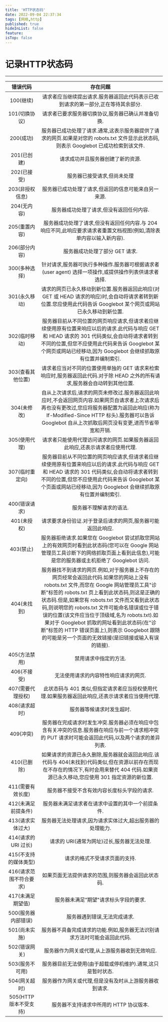 ```yaml
---
title: 'HTTP状态码'
date: 2022-09-04 22:37:34
tags: [网络,http]
published: true
hideInList: false
feature: 
isTop: false
---
```

# 记录HTTP状态码

----

错误代码|存在问题
:---:|:---:
100(继续)|请求者应当继续提出请求.服务器返回此代码表示已收到请求的第一部分,正在等待其余部分.
101(切换协议)|请求者已要求服务器切换协议,服务器已确认并准备切换.
200(成功)|服务器已成功处理了请求.通常,这表示服务器提供了请求的网页.如果是对您的 robots.txt 文件显示此状态码,则表示 Googlebot 已成功检索到该文件.
201(已创建)|请求成功并且服务器创建了新的资源.
202(已接受)|服务器已接受请求,但尚未处理
203(非授权信息)|服务器已成功处理了请求,但返回的信息可能来自另一来源.
204(无内容)|服务器成功处理了请求,但没有返回任何内容.
205(重置内容)|服务器成功处理了请求,但没有返回任何内容.与 204 响应不同,此响应要求请求者重置文档视图(例如,清除表单内容以输入新内容).
206(部分内容)|服务器成功处理了部分 GET 请求.
300(多种选择)|针对请求,服务器可执行多种操作.服务器可根据请求者 (user agent) 选择一项操作,或提供操作列表供请求者选择.
301(永久移动)|请求的网页已永久移动到新位置.服务器返回此响应(对 GET 或 HEAD 请求的响应)时,会自动将请求者转到新位置.您应使用此代码告诉 Googlebot 某个网页或网站已永久移动到新位置.
302(临时移动)|服务器目前从不同位置的网页响应请求,但请求者应继续使用原有位置来响应以后的请求.此代码与响应 GET 和 HEAD 请求的 301 代码类似,会自动将请求者转到不同的位置,但您不应使用此代码来告诉 Googlebot 某个网页或网站已经移动,因为 Googlebot 会继续抓取原有位置并编制索引.
303(查看其他位置)|请求者应当对不同的位置使用单独的 GET 请求来检索响应时,服务器返回此代码.对于除 HEAD 之外的所有请求,服务器会自动转到其他位置.
304(未修改)|自从上次请求后,请求的网页未修改过.服务器返回此响应时,不会返回网页内容.如果网页自请求者上次请求后再也没有更改过,您应将服务器配置为返回此响应(称为 If-Modified-Since HTTP 标头).服务器可以告诉 Googlebot 自从上次抓取后网页没有变更,进而节省带宽和开销.
305(使用代理)|请求者只能使用代理访问请求的网页.如果服务器返回此响应,还表示请求者应使用代理.
307(临时重定向)|服务器目前从不同位置的网页响应请求,但请求者应继续使用原有位置来响应以后的请求.此代码与响应 GET 和 HEAD 请求的 301 代码类似,会自动将请求者转到不同的位置,但您不应使用此代码来告诉 Googlebot 某个页面或网站已经移动,因为 Googlebot 会继续抓取原有位置并编制索引.
400(错误请求)|服务器不理解请求的语法.
401(未授权)|请求要求身份验证.对于登录后请求的网页,服务器可能返回此响应.
403(禁止)|服务器拒绝请求.如果您在 Googlebot 尝试抓取您网站上的有效网页时看到此状态码(您可以在 Google 网站管理员工具诊断下的网络抓取页面上看到此信息),可能是您的服务器或主机拒绝了 Googlebot 访问.
404(未找到)|服务器找不到请求的网页.例如,对于服务器上不存在的网页经常会返回此代码.如果您的网站上没有 robots.txt 文件,而您在 Google 网站管理员工具"诊断"标签的 robots.txt 页上看到此状态码,则这是正确的状态码.但是,如果您有 robots.txt 文件而又看到此状态码,则说明您的 robots.txt 文件可能命名错误或位于错误的位置(该文件应当位于顶级域,名为 robots.txt).如果对于 Googlebot 抓取的网址看到此状态码(在"诊断"标签的 HTTP 错误页面上),则表示 Googlebot 跟随的可能是另一个页面的无效链接(是旧链接或输入有误的链接).|
405(方法禁用)|禁用请求中指定的方法.
406(不接受)|无法使用请求的内容特性响应请求的网页.
407(需要代理授权)|此状态码与 401 类似,但指定请求者应当授权使用代理.如果服务器返回此响应,还表示请求者应当使用代理.
408(请求超时)|服务器等候请求时发生超时.
409(冲突)|服务器在完成请求时发生冲突.服务器必须在响应中包含有关冲突的信息.服务器在响应与前一个请求相冲突的 PUT 请求时可能会返回此代码,以及两个请求的差异列表.
410(已删除)|如果请求的资源已永久删除,服务器就会返回此响应.该代码与 404(未找到)代码类似,但在资源以前存在而现在不存在的情况下,有时会用来替代 404 代码.如果资源已永久移动,您应使用 301 指定资源的新位置.
411(需要有效长度)|服务器不接受不含有效内容长度标头字段的请求.
412(未满足前提条件)|服务器未满足请求者在请求中设置的其中一个前提条件.
413(请求实体过大)|服务器无法处理请求,因为请求实体过大,超出服务器的处理能力.
414(请求的 URI 过长)|请求的 URI(通常为网址)过长,服务器无法处理.
415(不支持的媒体类型)|请求的格式不受请求页面的支持.
416(请求范围不符合要求)|如果页面无法提供请求的范围,则服务器会返回此状态码.
417(未满足期望值)|服务器未满足"期望"请求标头字段的要求.
500(服务器内部错误)|服务器遇到错误,无法完成请求.
501(尚未实施)|服务器不具备完成请求的功能.例如,服务器无法识别请求方法时可能会返回此代码.
502(错误网关)|服务器作为网关或代理,从上游服务器收到无效响应.
503(服务不可用)|服务器目前无法使用(由于超载或停机维护).通常,这只是暂时状态.
504(网关超时)|服务器作为网关或代理,但是没有及时从上游服务器收到请求.
505(HTTP 版本不受支持)|服务器不支持请求中所用的 HTTP 协议版本.
